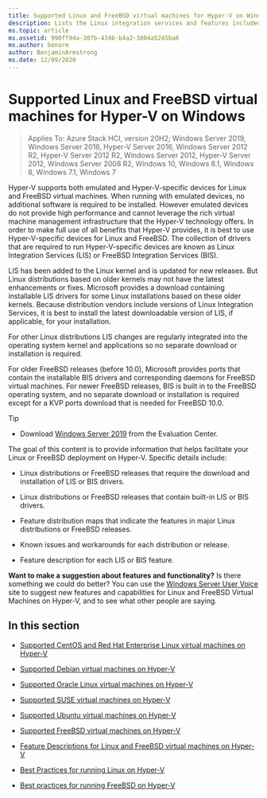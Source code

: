 ```yaml
---
title: Supported Linux and FreeBSD virtual machines for Hyper-V on Windows
description: Lists the Linux integration services and features included in each version
ms.topic: article
ms.assetid: 990ff94a-30fb-434b-b4a2-3804a5245ba6
ms.author: benarm
author: BenjaminArmstrong
ms.date: 12/09/2020
---
```

# Supported Linux and FreeBSD virtual machines for Hyper-V on Windows

>Applies To: Azure Stack HCI, version 20H2; Windows Server 2019, Windows Server 2016, Hyper-V Server 2016, Windows Server 2012 R2, Hyper-V Server 2012 R2, Windows Server 2012, Hyper-V Server 2012, Windows Server 2008 R2, Windows 10, Windows 8.1, Windows 8, Windows 7.1, Windows 7

Hyper-V supports both emulated and Hyper-V-specific devices for Linux and FreeBSD virtual machines. When running with emulated devices, no additional software is required to be installed. However emulated devices do not provide high performance and cannot leverage the rich virtual machine management infrastructure that the Hyper-V technology offers. In order to make full use of all benefits that Hyper-V provides, it is best to use Hyper-V-specific devices for Linux and FreeBSD. The collection of drivers that are required to run Hyper-V-specific devices are known as Linux Integration Services (LIS) or FreeBSD Integration Services (BIS).

LIS has been added to the Linux kernel and is updated for new releases. But Linux distributions based on older kernels may not have the latest enhancements or fixes. Microsoft provides a download containing installable LIS drivers for some Linux installations based on these older kernels. Because distribution vendors include versions of Linux Integration Services, it is best to install the latest downloadable version of LIS, if applicable, for your installation.

For other Linux distributions LIS changes are regularly integrated into the operating system kernel and applications so no separate download or installation is required.

For older FreeBSD releases (before 10.0), Microsoft provides ports that contain the installable BIS drivers and corresponding daemons for FreeBSD virtual machines. For newer FreeBSD releases, BIS is built in to the FreeBSD operating system, and no separate download or installation is required except for a KVP ports download that is needed for FreeBSD 10.0.

> [!TIP]
> - Download [Windows Server 2019](https://www.microsoft.com/evalcenter/evaluate-windows-server-2019) from the Evaluation Center.

The goal of this content is to provide information that helps facilitate your Linux or FreeBSD deployment on Hyper-V. Specific details include:

* Linux distributions or FreeBSD releases that require the download and installation of LIS or BIS drivers.

* Linux distributions or FreeBSD releases that contain built-in LIS or BIS drivers.

* Feature distribution maps that indicate the features in major Linux distributions or FreeBSD releases.

* Known issues and workarounds for each distribution or release.

* Feature description for each LIS or BIS feature.

**Want to make a suggestion about features and functionality?** Is there something we could do better? You can use the [Windows Server User Voice](https://windowsserver.uservoice.com/forums/295062-linux-support) site to suggest new features and capabilities for Linux and FreeBSD Virtual Machines on Hyper-V, and to see what other people are saying.

## In this section

* [Supported CentOS and Red Hat Enterprise Linux virtual machines on Hyper-V](Supported-CentOS-and-Red-Hat-Enterprise-Linux-virtual-machines-on-Hyper-V.md)

* [Supported Debian virtual machines on Hyper-V](Supported-Debian-virtual-machines-on-Hyper-V.md)

* [Supported Oracle Linux virtual machines on Hyper-V](Supported-Oracle-Linux-virtual-machines-on-Hyper-V.md)

* [Supported SUSE virtual machines on Hyper-V](Supported-SUSE-virtual-machines-on-Hyper-V.md)

* [Supported Ubuntu virtual machines on Hyper-V](Supported-Ubuntu-virtual-machines-on-Hyper-V.md)

* [Supported FreeBSD virtual machines on Hyper-V](Supported-FreeBSD-virtual-machines-on-Hyper-V.md)

* [Feature Descriptions for Linux and FreeBSD virtual machines on Hyper-V](Feature-Descriptions-for-Linux-and-FreeBSD-virtual-machines-on-Hyper-V.md)

* [Best Practices for running Linux on Hyper-V](Best-Practices-for-running-Linux-on-Hyper-V.md)

* [Best practices for running FreeBSD on Hyper-V](Best-practices-for-running-FreeBSD-on-Hyper-V.md)
